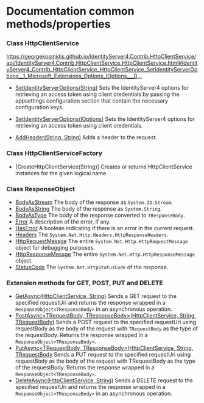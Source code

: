# Documentation common methods/properties

### Class HttpClientService
https://georgekosmidis.github.io/IdentityServer4.Contrib.HttpClientService/api/IdentityServer4.Contrib.HttpClientService.HttpClientService.html#IdentityServer4_Contrib_HttpClientService_HttpClientService_SetIdentityServerOptions__1_Microsoft_Extensions_Options_IOptions___0__
- [SetIdentityServerOptions(String)](https://georgekosmidis.github.io/IdentityServer4.Contrib.HttpClientService/api/IdentityServer4.Contrib.HttpClientService.HttpClientService.html#IdentityServer4_Contrib_HttpClientService_HttpClientService_SetIdentityServerOptions_System_String_)
Sets the IdentityServer4 options for retrieving an access token using client credentials by passing the appsettings configuration section that contain the necessary configuration keys.
- [SetIdentityServerOptions<TTokenServiceOptions>(IOptions<TTokenServiceOptions>)](https://georgekosmidis.github.io/IdentityServer4.Contrib.HttpClientService/api/IdentityServer4.Contrib.HttpClientService.HttpClientService.html#IdentityServer4_Contrib_HttpClientService_HttpClientService_SetIdentityServerOptions__1_Microsoft_Extensions_Options_IOptions___0__)
Sets the IdentityServer4 options for retrieving an access token using client credentials.

- [AddHeader(String, String)](https://georgekosmidis.github.io/IdentityServer4.Contrib.HttpClientService/api/IdentityServer4.Contrib.HttpClientService.HttpClientService.html#IdentityServer4_Contrib_HttpClientService_HttpClientService_AddHeader_System_String_System_String_)
Adds a header to the request.

### Class HttpClientServiceFactory
- [CreateHttpClientService(String)]
Creates or returns HttpClientService instances for the given logical name.

### Class ResponseObject<TResponseBody>
- [BodyAsStream](https://georgekosmidis.github.io/IdentityServer4.Contrib.HttpClientService/api/IdentityServer4.Contrib.HttpClientService.Models.ResponseObject-1.html#IdentityServer4_Contrib_HttpClientService_Models_ResponseObject_1_BodyAsStream)
The body of the response as `System.IO.Stream`.
- [BodyAsString](https://georgekosmidis.github.io/IdentityServer4.Contrib.HttpClientService/api/IdentityServer4.Contrib.HttpClientService.Models.ResponseObject-1.html#IdentityServer4_Contrib_HttpClientService_Models_ResponseObject_1_BodyAsString)
The body of the response as `System.String`.
- [BodyAsType](https://georgekosmidis.github.io/IdentityServer4.Contrib.HttpClientService/api/IdentityServer4.Contrib.HttpClientService.Models.ResponseObject-1.html#IdentityServer4_Contrib_HttpClientService_Models_ResponseObject_1_BodyAsType)
The body of the response converted to `TResponseBody`.
- [Error](https://georgekosmidis.github.io/IdentityServer4.Contrib.HttpClientService/api/IdentityServer4.Contrib.HttpClientService.Models.ResponseObject-1.html#IdentityServer4_Contrib_HttpClientService_Models_ResponseObject_1_Error)
A description of the error, if any.
- [HasError](https://georgekosmidis.github.io/IdentityServer4.Contrib.HttpClientService/api/IdentityServer4.Contrib.HttpClientService.Models.ResponseObject-1.html#IdentityServer4_Contrib_HttpClientService_Models_ResponseObject_1_HasError)
A boolean indicating if there is an error in the current request.
- [Headers](https://georgekosmidis.github.io/IdentityServer4.Contrib.HttpClientService/api/IdentityServer4.Contrib.HttpClientService.Models.ResponseObject-1.html#IdentityServer4_Contrib_HttpClientService_Models_ResponseObject_1_Headers)
The `System.Net.Http.Headers.HttpResponseHeaders`.
- [HttpRequestMessge](https://georgekosmidis.github.io/IdentityServer4.Contrib.HttpClientService/api/IdentityServer4.Contrib.HttpClientService.Models.ResponseObject-1.html#IdentityServer4_Contrib_HttpClientService_Models_ResponseObject_1_HttpRequestMessge)
The entire `System.Net.Http.HttpRequestMessage` object for debugging purposes.
- [HttpResponseMessge](https://georgekosmidis.github.io/IdentityServer4.Contrib.HttpClientService/api/IdentityServer4.Contrib.HttpClientService.Models.ResponseObject-1.html#IdentityServer4_Contrib_HttpClientService_Models_ResponseObject_1_HttpResponseMessage)
The entire `System.Net.Http.HttpResponseMessage` object.
- [StatusCode](https://georgekosmidis.github.io/IdentityServer4.Contrib.HttpClientService/api/IdentityServer4.Contrib.HttpClientService.Models.ResponseObject-1.html#IdentityServer4_Contrib_HttpClientService_Models_ResponseObject_1_StatusCode)
The `System.Net.HttpStatusCode` of the response.

### Extension methods for GET, POST, PUT and DELETE
- [GetAsync<TResponseBody>(HttpClientService, String)](https://georgekosmidis.github.io/IdentityServer4.Contrib.HttpClientService/api/IdentityServer4.Contrib.HttpClientService.Extensions.HttpClientServiceGetExtensions.html#IdentityServer4_Contrib_HttpClientService_Extensions_HttpClientServiceGetExtensions_GetAsync__1_IdentityServer4_Contrib_HttpClientService_HttpClientService_System_String_)
Sends a GET request to the specified requestUri and returns the response wrapped in a `ResponseObject<TResponseBody>` in an asynchronous operation.
- [PostAsync<TRequestBody, TResponseBody>(HttpClientService, String, TRequestBody)](https://georgekosmidis.github.io/IdentityServer4.Contrib.HttpClientService/api/IdentityServer4.Contrib.HttpClientService.Extensions.HttpClientServicePostExtensions.html#IdentityServer4_Contrib_HttpClientService_Extensions_HttpClientServicePostExtensions_PostAsync__2_IdentityServer4_Contrib_HttpClientService_HttpClientService_System_String___0_)
Sends a POST request to the specified requestUri using requestBody as the body of the request with `TRequestBody` as the type of the requestBody. Returns the response wrapped in a `ResponseObject<TResponseBody>`.
- [PutAsync<TRequestBody, TResponseBody>(HttpClientService, String, TRequestBody](https://georgekosmidis.github.io/IdentityServer4.Contrib.HttpClientService/api/IdentityServer4.Contrib.HttpClientService.Extensions.HttpClientServicePutExtensions.html#IdentityServer4_Contrib_HttpClientService_Extensions_HttpClientServicePutExtensions_PutAsync__2_IdentityServer4_Contrib_HttpClientService_HttpClientService_System_String___0_)
Sends a PUT request to the specified requestUri using requestBody as the body of the request with TRequestBody as the type of the requestBody. Returns the response wrapped in a `ResponseObject<TResponseBody>`.
- [DeleteAsync<TResponseBody>(HttpClientService, String)](https://georgekosmidis.github.io/IdentityServer4.Contrib.HttpClientService/api/IdentityServer4.Contrib.HttpClientService.Extensions.HttpClientServiceDeleteExtensions.html#IdentityServer4_Contrib_HttpClientService_Extensions_HttpClientServiceDeleteExtensions_DeleteAsync__1_IdentityServer4_Contrib_HttpClientService_HttpClientService_System_String_)
Sends a DELETE request to the specified requestUri and returns the response wrapped in a `ResponseObject<TResponseBody>` in an asynchronous operation.
